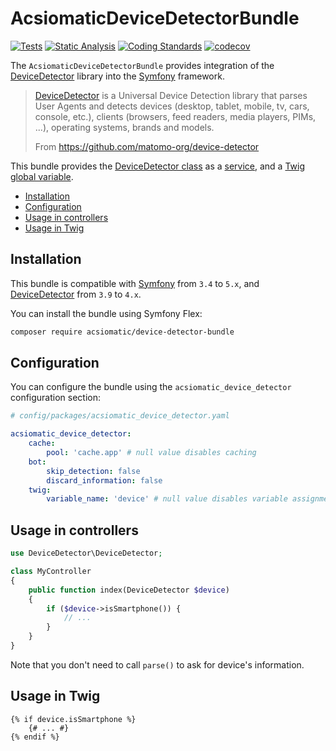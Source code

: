 # AcsiomaticDeviceDetectorBundle

[![Tests](https://github.com/acsiomatic/device-detector-bundle/workflows/Tests/badge.svg)](https://github.com/acsiomatic/device-detector-bundle/actions?query=workflow%3ATests+branch%3Amain)
[![Static Analysis](https://github.com/acsiomatic/device-detector-bundle/workflows/Static%20Analysis/badge.svg)](https://github.com/acsiomatic/device-detector-bundle/actions?query=workflow%3A%22Static+Analysis%22+branch%3Amain)
[![Coding Standards](https://github.com/acsiomatic/device-detector-bundle/workflows/Coding%20Standards/badge.svg)](https://github.com/acsiomatic/device-detector-bundle/actions?query=workflow%3A%22Coding+Standards%22+branch%3Amain)
[![codecov](https://codecov.io/gh/acsiomatic/device-detector-bundle/branch/main/graph/badge.svg?token=zUb7y8rBdo)](https://codecov.io/gh/acsiomatic/device-detector-bundle)

The `AcsiomaticDeviceDetectorBundle` provides integration of the [DeviceDetector] library into the [Symfony] framework.

> [DeviceDetector] is a Universal Device Detection library that parses User Agents and detects devices (desktop, tablet, mobile, tv, cars, console, etc.), clients (browsers, feed readers, media players, PIMs, ...), operating systems, brands and models.
> 
> From https://github.com/matomo-org/device-detector

This bundle provides the [DeviceDetector class] as a [service], and a [Twig global variable].

- [Installation](#installation)
- [Configuration](#configuration)
- [Usage in controllers](#usage-in-controllers)
- [Usage in Twig](#usage-in-twig)

## Installation

This bundle is compatible with [Symfony] from `3.4` to `5.x`, and [DeviceDetector] from `3.9` to `4.x`.

You can install the bundle using Symfony Flex:

```bash
composer require acsiomatic/device-detector-bundle
```

## Configuration

You can configure the bundle using the `acsiomatic_device_detector` configuration section:

```yaml
# config/packages/acsiomatic_device_detector.yaml

acsiomatic_device_detector:
    cache:
        pool: 'cache.app' # null value disables caching
    bot:
        skip_detection: false
        discard_information: false
    twig:
        variable_name: 'device' # null value disables variable assignment
```

## Usage in controllers

```php
use DeviceDetector\DeviceDetector;

class MyController
{
    public function index(DeviceDetector $device)
    {
        if ($device->isSmartphone()) {
            // ...
        }
    }
}
```

Note that you don't need to call `parse()` to ask for device's information.

## Usage in Twig

```twig
{% if device.isSmartphone %}
    {# ... #}
{% endif %}
```

[DeviceDetector class]: https://github.com/matomo-org/device-detector/blob/master/DeviceDetector.php
[DeviceDetector]: https://github.com/matomo-org/device-detector
[Symfony]: https://symfony.com/
[Twig global variable]: https://symfony.com/doc/current/templates.html#template-variables
[service]: https://symfony.com/doc/current/service_container.html#fetching-and-using-services

